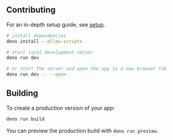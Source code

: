 ## Contributing

For an in-depth setup guide, see [setup](https://github.com/funnbot/srjc-tec-website/wiki/Development-Setup).

```sh
# install dependencies
deno install --allow-scripts

# start local development server
deno run dev

# or start the server and open the app in a new browser tab
deno run dev -- --open
```

## Building

To create a production version of your app:

```sh
deno run build
```

You can preview the production build with `deno run preview`.
